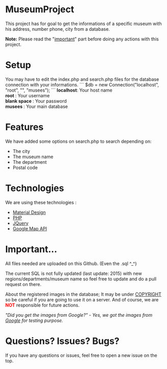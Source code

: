 # MuseumProject

This project has for goal to get the informations of a specific museum with his address, number phone, city from a database.

<strong>Note:</strong> Please read the "<a href="#important">important</a>" part before doing any actions with this project.
<h1>Setup</h1>
You may have to edit the index.php and search.php files for the database connection with your informations.
```
$db = new Connection("localhost", "root", "", "musees");
```
<strong>localhost</strong>: Your host name <br />
<strong>root </strong>: Your username<br />
<strong>blank space </strong>: Your password<br />
<strong>musees </strong>: Your main database

<h1>Features</h1>
We have added some options on search.php to search depending on:
<ul>
  <li>The city</li>
  <li>The museum name</li>
  <li>The department</li>
  <li>Postal code</li>
</ul>

<h1>Technologies</h1>
We are using these technologies :
<ul>
  <li><a href="http://materializecss.com/">Material Design</a></li>
  <li><a href="http://php.net">PHP</a></li>
  <li><a href="https://jquery.com/">JQuery</a></li>
  <li><a href="https://developers.google.com/maps/?hl=fr">Google Map API</a></li>
</ul>

<h1 id="important">Important...</h1>

All files needed are uploaded on this Github. (Even the .sql ^_^)

The current SQL is not fully updated (last update: 2015) with new regions/departments/museum name so feel free to update and do a pull request on there.

About the registered images in the database; It may be under <a href="https://en.wikipedia.org/wiki/Copyright">COPYRIGHT</a> so be careful if you are going to use it on a server. And of course, we are <span style="color:#ff0000;font-weight: bold;">NOT</span> responsible for future actions.

<em>"Did you get the images from Google?" - Yes, we got the images from <a href="http://google.com">Google</a> for testing purpose.</em>

<h1>Questions? Issues? Bugs?</h1>

If you have any questions or issues, feel free to open a new issue on the top.
